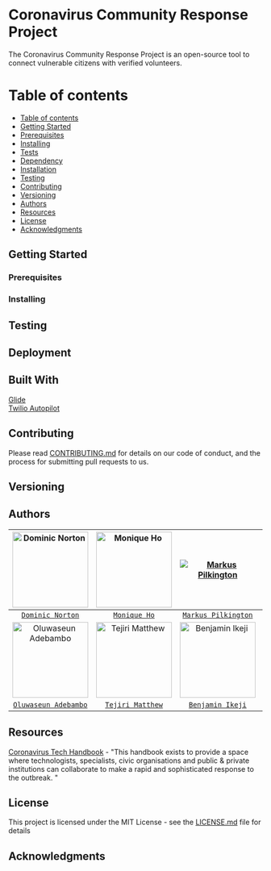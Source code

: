 # Coronavirus Community Response Project

The Coronavirus Community Response Project is an open-source tool to connect vulnerable citizens with verified volunteers.

Table of contents
=================

<!--ts-->
   * [Table of contents](#table-of-contents)
   * [Getting Started](#getting-started)
   * [Prerequisites](#prerequisites)
   * [Installing](#installing)
   * [Tests](#tests)
   * [Dependency](#dependency)
   * [Installation](#installation)
   * [Testing](#testing)
   * [Contributing](#contributing)
   * [Versioning](#versioning)
   * [Authors](#authors)
   * [Resources](#resources)
   * [License](#license)
   * [Acknowledgments](#acknowledgments)
<!--te-->

## Getting Started

### Prerequisites

### Installing

## Testing

## Deployment

## Built With

[Glide](https://go.glideapps.com/)<br/>
[Twilio Autopilot](https://www.twilio.com/autopilot)

## Contributing

Please read [CONTRIBUTING.md](https://github.com/dominiconorton/coronavirus-community-response-project/blob/master/CONTRIBUTING.md) for details on our code of conduct, and the process for submitting pull requests to us.

## Versioning


## Authors



| <a href="https://github.com/dominiconorton/" target="_blank"><img src="https://covid-19-response.s3.eu-west-2.amazonaws.com/Dominic+Norton.jpg" alt="Dominic Norton" width="150"> | <a href="https://github.com/moniquehohy" target="_blank"><img src="https://covid-19-response.s3.eu-west-2.amazonaws.com/Monique+Ho.jpg" alt="Monique Ho" width="150">  | <a href="https://github.com/MarcusPilk" target="_blank"><img src="https://avatars2.githubusercontent.com/u/17120410?s=150" alt="Markus Pilkington"> | <a href="https://github.com/JamesChieftain" target="_blank"><img src="https://covid-19-response.s3.eu-west-2.amazonaws.com/James+Kaguima.jpg" alt="James Kaguima" width="150"> | <a href="LINK" target="_blank"><img src="https://covid-19-response.s3.eu-west-2.amazonaws.com/placeholder.jpg" alt="Kieron Scully" width="150"> |
|:---:|:---:| :---:|:---:|:---:|
|<a href="https://github.com/dominiconorton/" target="_blank">`Dominic Norton`</a>|<a href="https://github.com/moniquehohy" target="_blank">`Monique Ho`</a>|<a href="https://github.com/MarcusPilk" target="_blank">`Markus Pilkington`</a>|<a href="https://github.com/JamesChieftain" target="_blank">`James Kaguima`</a>|<a href="LINK" target="_blank">`Kieron Scully`</a>|
| <a href="LINK" target="_blank"><img src="https://covid-19-response.s3.eu-west-2.amazonaws.com/placeholder.jpg" alt="Oluwaseun Adebambo" width="150"> | <a href="LINK" target="_blank"><img src="https://covid-19-response.s3.eu-west-2.amazonaws.com/placeholder.jpg" alt="Tejiri Matthew" width="150"> | <a href="LINK" target="_blank"><img src="https://covid-19-response.s3.eu-west-2.amazonaws.com/placeholder.jpg" alt="Benjamin Ikeji" width="150"> | <a href="https://github.com/paulwennekes" target="_blank"><img src="https://covid-19-response.s3.eu-west-2.amazonaws.com/Paul+Wennekes.jpg" alt="Paul Wennekes" width="150"> | |
|<a href="LINK" target="_blank">`Oluwaseun Adebambo`</a>|<a href="LINK" target="_blank">`Tejiri Matthew`</a>|<a href="LINK" target="_blank">`Benjamin Ikeji`</a>|<a href="https://github.com/paulwennekes" target="_blank">`Paul Wennekes`</a>|<a href="LINK" target="_blank"></a>|

## Resources

[Coronavirus Tech Handbook](https://coronavirustechhandbook.com) - "This handbook exists to provide a space where technologists, specialists, civic organisations and public & private institutions can collaborate to make a rapid and sophisticated response to the outbreak. "

## License

This project is licensed under the MIT License - see the [LICENSE.md](https://github.com/dominiconorton/coronavirus-community-response-project/blob/master/LICENSE) file for details

## Acknowledgments

